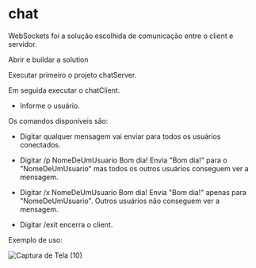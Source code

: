 # chat

WebSockets foi a solução escolhida de comunicação entre o client e servidor.

Abrir e buildar a solution

Executar primeiro o projeto chatServer.

Em seguida executar o chatClient.
* Informe o usuário.

Os comandos disponíveis são:
* Digitar qualquer mensagem vai enviar para todos os usuários conectados.

* Digitar /p NomeDeUmUsuario Bom dia!
    Envia "Bom dia!" para o "NomeDeUmUsuario" mas todos os outros usuários conseguem ver a mensagem.

* Digitar /x NomeDeUmUsuario Bom dia!
    Envia "Bom dia!" apenas para "NomeDeUmUsuario". Outros usuários não conseguem ver a mensagem.
   
* Digitar /exit encerra o client.

Exemplo de uso:

![Captura de Tela (10)](https://user-images.githubusercontent.com/71583103/128657493-e4c83227-aafd-40c3-b906-0a19c0303aeb.png)

